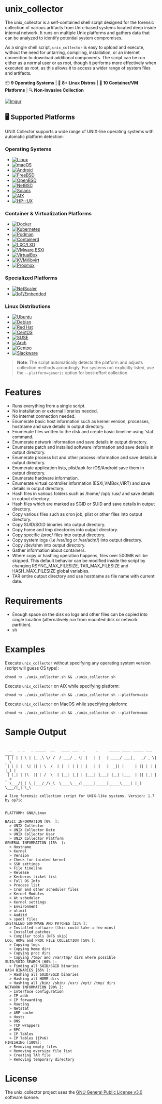 # unix_collector

The unix_collector is a self-contained shell script designed for the forensic collection of various artifacts from Unix-based systems located deep inside internal network. It runs on multiple Unix platforms and gathers data that can be analyzed to identify potential system compromises.

As a single shell script, ```unix_collector``` is easy to upload and execute, without the need for untarring, compiling, installation, or an internet connection to download additional components. The script can be run either as a normal user or as root, though it performs more effectively when executed as root, as this allows it to access a wider range of system files and artifacts. 

📦 **9 Operating Systems** | 🐧 **8+ Linux Distros** | 🐳 **10 Container/VM Platforms** | 🔍 **Non-Invasive Collection**


[![Imgur](https://i.imgur.com/6xMcGIg.gif)](#)

## 🖥️ Supported Platforms

UNIX Collector supports a wide range of UNIX-like operating systems with automatic platform detection:

### Operating Systems
- [![Linux](https://img.shields.io/badge/Linux-FCC624?style=for-the-badge&logo=linux&logoColor=black)](https://www.linux.org/)
- [![macOS](https://img.shields.io/badge/macOS-000000?style=for-the-badge&logo=apple&logoColor=white)](https://www.apple.com/macos/)
- [![Android](https://img.shields.io/badge/Android-3DDC84?style=for-the-badge&logo=android&logoColor=white)](https://www.android.com/)
- [![FreeBSD](https://img.shields.io/badge/FreeBSD-AB2B28?style=for-the-badge&logo=freebsd&logoColor=white)](https://www.freebsd.org/)
- [![OpenBSD](https://img.shields.io/badge/OpenBSD-F2CA30?style=for-the-badge&logo=openbsd&logoColor=black)](https://www.openbsd.org/)
- [![NetBSD](https://img.shields.io/badge/NetBSD-FF6600?style=for-the-badge&logo=netbsd&logoColor=white)](https://www.netbsd.org/)
- [![Solaris](https://img.shields.io/badge/Solaris-FF6C2C?style=for-the-badge&logo=oracle&logoColor=white)](https://www.oracle.com/solaris/)
- [![AIX](https://img.shields.io/badge/AIX-052FAD?style=for-the-badge&logo=ibm&logoColor=white)](https://www.ibm.com/power/operating-systems/aix)
- [![HP--UX](https://img.shields.io/badge/HP--UX-0096D6?style=for-the-badge&logo=hp&logoColor=white)](https://www.hpe.com/)

### Container & Virtualization Platforms
- [![Docker](https://img.shields.io/badge/Docker-2496ED?style=for-the-badge&logo=docker&logoColor=white)](https://www.docker.com/)
- [![Kubernetes](https://img.shields.io/badge/Kubernetes-326CE5?style=for-the-badge&logo=kubernetes&logoColor=white)](https://kubernetes.io/)
- [![Podman](https://img.shields.io/badge/Podman-892CA0?style=for-the-badge&logo=podman&logoColor=white)](https://podman.io/)
- [![Containerd](https://img.shields.io/badge/Containerd-575757?style=for-the-badge&logo=containerd&logoColor=white)](https://containerd.io/)
- [![LXC/LXD](https://img.shields.io/badge/LXC/LXD-E95420?style=for-the-badge&logo=linuxcontainers&logoColor=white)](https://linuxcontainers.org/)
- [![VMware ESXi](https://img.shields.io/badge/VMware_ESXi-607078?style=for-the-badge&logo=vmware&logoColor=white)](https://www.vmware.com/products/esxi-and-esx.html)
- [![VirtualBox](https://img.shields.io/badge/VirtualBox-183A61?style=for-the-badge&logo=virtualbox&logoColor=white)](https://www.virtualbox.org/)
- [![KVM/libvirt](https://img.shields.io/badge/KVM/libvirt-FF6600?style=for-the-badge&logo=kvm&logoColor=white)](https://www.linux-kvm.org/)
- [![Proxmox](https://img.shields.io/badge/Proxmox-E57000?style=for-the-badge&logo=proxmox&logoColor=white)](https://www.proxmox.com/)

### Specialized Platforms
- [![NetScaler](https://img.shields.io/badge/NetScaler-1B75BB?style=for-the-badge&logo=citrix&logoColor=white)](https://www.citrix.com/)
- [![IoT/Embedded](https://img.shields.io/badge/IoT%2FEmbedded-6DB33F?style=for-the-badge&logo=linux&logoColor=white)]()

### Linux Distributions
- [![Ubuntu](https://img.shields.io/badge/Ubuntu-E95420?style=flat-square&logo=ubuntu&logoColor=white)](https://ubuntu.com/)
- [![Debian](https://img.shields.io/badge/Debian-A81D33?style=flat-square&logo=debian&logoColor=white)](https://www.debian.org/)
- [![Red Hat](https://img.shields.io/badge/Red%20Hat-EE0000?style=flat-square&logo=redhat&logoColor=white)](https://www.redhat.com/)
- [![CentOS](https://img.shields.io/badge/CentOS-262577?style=flat-square&logo=centos&logoColor=white)](https://www.centos.org/)
- [![SUSE](https://img.shields.io/badge/SUSE-0C322C?style=flat-square&logo=suse&logoColor=white)](https://www.suse.com/)
- [![Arch](https://img.shields.io/badge/Arch-1793D1?style=flat-square&logo=arch-linux&logoColor=white)](https://archlinux.org/)
- [![Gentoo](https://img.shields.io/badge/Gentoo-54487A?style=flat-square&logo=gentoo&logoColor=white)](https://www.gentoo.org/)
- [![Slackware](https://img.shields.io/badge/Slackware-000000?style=flat-square&logo=slackware&logoColor=white)](http://www.slackware.com/)

> **Note**: The script automatically detects the platform and adjusts collection methods accordingly. For systems not explicitly listed, use the `--platform=generic` option for best-effort collection.


# Features

* Runs everything from a single script.
* No installation or external libraries needed.
* No internet connection needed.
* Enumerate basic host information such as kernel version, processes, hostname and save details in output directory.
* Enumerate files written to the disk and create basic timeline using 'stat' command.
* Enumerate network information and save details in output directory.
* Enumerate patch and installed software information and save details in output directory.
* Enumerate process list and other process information and save details in output directory.
* Enumerate application lists, plist/apk for iOS/Android save them in output directory.
* Enumerate hardware information.
* Enumerate virtual controller information (ESXi,VMBox,VIRT) and save details in output directory.
* Hash files in various folders such as /home/ /opt/ /usr/ and save details in output directory.
* Hash files which are marked as SGID or SUID and save details in output directory.
* Copy various files such as cron job, plist or other files into output directory.
* Copy SUID/SGID binaries into output directory.
* Copy home and tmp directories into output directory.
* Copy specific /proc/ files into output directory.
* Copy system logs (i.e /var/log or /var/adm/) into output directory.
* Copy /dev/shm into output directory.
* Gather information about containers.
* Where copy or hashing operation happens, files over 500MB will be skipped. This default behavior can be modified inside the script by changing RSYNC_MAX_FILESIZE, TAR_MAX_FILESIZE and HASH_MAX_FILESIZE global variables.
* TAR entire output directory and use hostname as file name with current date.

# Requirements

* Enough space on the disk so logs and other files can be copied into single location (alternatively run from mounted disk or network partition).
* sh

# Examples 

Execute ```unix_collector``` without specifying any operating system version (script will guess OS type):

```chmod +x ./unix_collector.sh && ./unix_collector.sh```

Execute ```unix_collector``` on AIX while specifying platform:

```chmod +x ./unix_collector.sh && ./unix_collector.sh --platform=aix```

Execute ```unix_collector``` on MacOS while specifying platform:

```chmod +x ./unix_collector.sh && ./unix_collector.sh --platform=mac```

# Sample Output
```

  _   _ _   _ _____  __   ____ ___  _     _     _____ ____ _____ ___  ____
 | | | | \ | |_ _\ \/ /  / ___/ _ \| |   | |   | ____/ ___|_   _/ _ \|  _ \
 | | | |  \| || | \  /  | |  | | | | |   | |   |  _|| |     | || | | | |_) |
 | |_| | |\  || | /  \  | |__| |_| | |___| |___| |__| |___  | || |_| |  _ <
  \___/|_| \_|___/_/\_\  \____\___/|_____|_____|_____\____| |_| \___/|_| \_\

A live forensic collection script for UNIX-like systems. Version: 1.7 by op7ic


PLATFORM: GNU/Linux

BASIC INFORMATION [0%  ]:
  > UNIX Collector
  > UNIX Collector Date
  > UNIX Collector User
  > UNIX Collector Platform
GENERAL INFORMATION [15%  ]:
  > Hostname
  > Kernel
  > Version
  > Check for tainted kernel
  > SSH settings
  > File timeline
  > Release
  > Kerberos ticket list
  > Full OS Info
  > Process list
  > Cron and other scheduler files
  > Kernel Modules
  > At scheduler
  > Kernel settings
  > Environment
  > ulimit
  > Auditd
  > spool files
INSTALLED SOFTWARE AND PATCHES [25% ]:
  > Installed software (this could take a few mins)
  > Installed patches
  > Compiler tools (NFS skip)
LOG, HOME and PROC FILE COLLECTION [50% ]:
  > Copying logs
  > Copying home dirs
  > Copying proc dirs
  > Copying /tmp/ and /var/tmp/ dirs where possible
SUID/SGID SEARCH [60% ]:
  > Finding all SUID/SGID binaries
HASH BINARIES [65% ]:
  > Hashing all SUID/SGID binaries
  > Hashing all HOME dirs
  > Hashing all /bin/ /sbin/ /usr/ /opt/ /tmp/ dirs
NETWORK INFORMATION [90% ]:
  > Interface configuration
  > IP addr
  > IP forwarding
  > Routing
  > Netstat
  > ARP cache
  > Hosts
  > DNS
  > TCP wrappers
  > RPC
  > IP Tables
  > IP Tables (IPv6)
FINISHING [100%]:
  > Removing empty files
  > Removing oversize file list
  > Creating TAR file
  > Removing temporary directory
```

# License

The unix_collector project uses the [GNU General Public License v3.0](LICENSE) software license.

